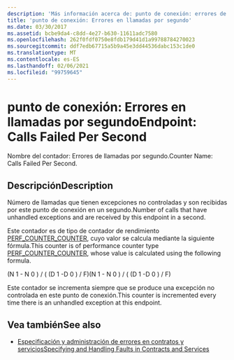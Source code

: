 ```yaml
---
description: 'Más información acerca de: punto de conexión: errores de llamadas por segundo'
title: 'punto de conexión: Errores en llamadas por segundo'
ms.date: 03/30/2017
ms.assetid: bcbe9da4-c8dd-4e27-b630-11611adc7580
ms.openlocfilehash: 262f0fdf0750e8fdb179d41d1a99788784270023
ms.sourcegitcommit: ddf7edb67715a5b9a45e3dd44536dabc153c1de0
ms.translationtype: MT
ms.contentlocale: es-ES
ms.lasthandoff: 02/06/2021
ms.locfileid: "99759645"
---
```

# <a name="endpoint-calls-failed-per-second"></a><span data-ttu-id="5d6a0-103">punto de conexión: Errores en llamadas por segundo</span><span class="sxs-lookup"><span data-stu-id="5d6a0-103">Endpoint: Calls Failed Per Second</span></span>

<span data-ttu-id="5d6a0-104">Nombre del contador: Errores de llamadas por segundo.</span><span class="sxs-lookup"><span data-stu-id="5d6a0-104">Counter Name: Calls Failed Per Second.</span></span>  
  
## <a name="description"></a><span data-ttu-id="5d6a0-105">Descripción</span><span class="sxs-lookup"><span data-stu-id="5d6a0-105">Description</span></span>  

 <span data-ttu-id="5d6a0-106">Número de llamadas que tienen excepciones no controladas y son recibidas por este punto de conexión en un segundo.</span><span class="sxs-lookup"><span data-stu-id="5d6a0-106">Number of calls that have unhandled exceptions and are received by this endpoint in a second.</span></span>  
  
 <span data-ttu-id="5d6a0-107">Este contador es de tipo de contador de rendimiento [PERF_COUNTER_COUNTER](/previous-versions/windows/it-pro/windows-server-2003/cc740048(v=ws.10)), cuyo valor se calcula mediante la siguiente fórmula.</span><span class="sxs-lookup"><span data-stu-id="5d6a0-107">This counter is of performance counter type [PERF_COUNTER_COUNTER](/previous-versions/windows/it-pro/windows-server-2003/cc740048(v=ws.10)), whose value is calculated using the following formula.</span></span>  
  
 <span data-ttu-id="5d6a0-108">(N 1 - N 0 ) / ( (D 1 -D 0 ) / F)</span><span class="sxs-lookup"><span data-stu-id="5d6a0-108">(N 1 - N 0 ) / ( (D 1 -D 0 ) / F)</span></span>  
  
 <span data-ttu-id="5d6a0-109">Este contador se incrementa siempre que se produce una excepción no controlada en este punto de conexión.</span><span class="sxs-lookup"><span data-stu-id="5d6a0-109">This counter is incremented every time there is an unhandled exception at this endpoint.</span></span>  
  
## <a name="see-also"></a><span data-ttu-id="5d6a0-110">Vea también</span><span class="sxs-lookup"><span data-stu-id="5d6a0-110">See also</span></span>

- [<span data-ttu-id="5d6a0-111">Especificación y administración de errores en contratos y servicios</span><span class="sxs-lookup"><span data-stu-id="5d6a0-111">Specifying and Handling Faults in Contracts and Services</span></span>](../../specifying-and-handling-faults-in-contracts-and-services.md)
